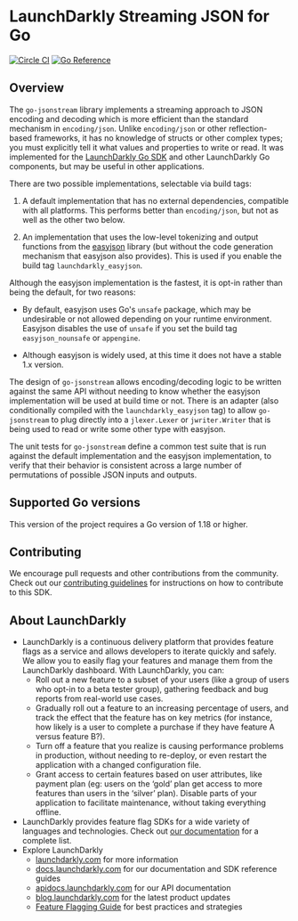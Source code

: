 # LaunchDarkly Streaming JSON for Go

[![Circle CI](https://circleci.com/gh/launchdarkly/go-jsonstream.svg?style=shield)](https://circleci.com/gh/launchdarkly/go-jsonstream) [![Go Reference](https://pkg.go.dev/badge/github.com/launchdarkly/go-jsonstream/v3.svg)](https://pkg.go.dev/github.com/launchdarkly/go-jsonstream/v3)

## Overview

The `go-jsonstream` library implements a streaming approach to JSON encoding and decoding which is more efficient than the standard mechanism in `encoding/json`. Unlike `encoding/json` or other reflection-based frameworks, it has no knowledge of structs or other complex types; you must explicitly tell it what values and properties to write or read. It was implemented for the [LaunchDarkly Go SDK](https://github.com/launchdarkly/go-server-sdk) and other LaunchDarkly Go components, but may be useful in other applications.

There are two possible implementations, selectable via build tags:

1. A default implementation that has no external dependencies, compatible with all platforms. This performs better than `encoding/json`, but not as well as the other two below.

2. An implementation that uses the low-level tokenizing and output functions from the [easyjson](https://github.com/mailru/easyjson) library (but without the code generation mechanism that easyjson also provides). This is used if you enable the build tag `launchdarkly_easyjson`.

Although the easyjson implementation is the fastest, it is opt-in rather than being the default, for two reasons:

* By default, easyjson uses Go's `unsafe` package, which may be undesirable or not allowed depending on your runtime environment. Easyjson disables the use of `unsafe` if you set the build tag `easyjson_nounsafe` or `appengine`.

* Although easyjson is widely used, at this time it does not have a stable 1.x version.

The design of `go-jsonstream` allows encoding/decoding logic to be written against the same API without needing to know whether the easyjson implementation will be used at build time or not. There is an adapter (also conditionally compiled with the `launchdarkly_easyjson` tag) to allow `go-jsonstream` to plug directly into a `jlexer.Lexer` or `jwriter.Writer` that is being used to read or write some other type with easyjson.

The unit tests for `go-jsonstream` define a common test suite that is run against the default implementation and the easyjson implementation, to verify that their behavior is consistent across a large number of permutations of possible JSON inputs and outputs.

## Supported Go versions

This version of the project requires a Go version of 1.18 or higher.

## Contributing

We encourage pull requests and other contributions from the community. Check out our [contributing guidelines](CONTRIBUTING.md) for instructions on how to contribute to this SDK.

## About LaunchDarkly

* LaunchDarkly is a continuous delivery platform that provides feature flags as a service and allows developers to iterate quickly and safely. We allow you to easily flag your features and manage them from the LaunchDarkly dashboard.  With LaunchDarkly, you can:
    * Roll out a new feature to a subset of your users (like a group of users who opt-in to a beta tester group), gathering feedback and bug reports from real-world use cases.
    * Gradually roll out a feature to an increasing percentage of users, and track the effect that the feature has on key metrics (for instance, how likely is a user to complete a purchase if they have feature A versus feature B?).
    * Turn off a feature that you realize is causing performance problems in production, without needing to re-deploy, or even restart the application with a changed configuration file.
    * Grant access to certain features based on user attributes, like payment plan (eg: users on the ‘gold’ plan get access to more features than users in the ‘silver’ plan). Disable parts of your application to facilitate maintenance, without taking everything offline.
* LaunchDarkly provides feature flag SDKs for a wide variety of languages and technologies. Check out [our documentation](https://docs.launchdarkly.com/docs) for a complete list.
* Explore LaunchDarkly
    * [launchdarkly.com](https://www.launchdarkly.com/ "LaunchDarkly Main Website") for more information
    * [docs.launchdarkly.com](https://docs.launchdarkly.com/  "LaunchDarkly Documentation") for our documentation and SDK reference guides
    * [apidocs.launchdarkly.com](https://apidocs.launchdarkly.com/  "LaunchDarkly API Documentation") for our API documentation
    * [blog.launchdarkly.com](https://blog.launchdarkly.com/  "LaunchDarkly Blog Documentation") for the latest product updates
    * [Feature Flagging Guide](https://github.com/launchdarkly/featureflags/  "Feature Flagging Guide") for best practices and strategies

